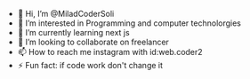 - 👋 Hi, I’m @MiladCoderSoli
- 👀 I’m interested in Programming and computer technolorgies
- 🌱 I’m currently learning next js
- 💞️ I’m looking to collaborate on freelancer
- 📫 How to reach me instagram with id:web.coder2
- ⚡ Fun fact: if code work don't change it
